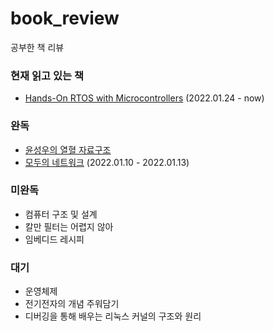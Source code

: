 # book_review
공부한 책 리뷰

### 현재 읽고 있는 책
- [Hands-On RTOS with Microcontrollers](https://alert-dance-a15.notion.site/Hands-On-RTOS-with-Microcontrollers-36bd8cca936b490b90efdba21dfda4ea) (2022.01.24 - now)


### 완독
- [윤성우의 열혈 자료구조](https://github.com/mokhwasomssi/book_review/blob/main/%EC%9C%A4%EC%84%B1%EC%9A%B0%EC%9D%98%20%EC%97%B4%ED%98%88%20%EC%9E%90%EB%A3%8C%EA%B5%AC%EC%A1%B0.md)
- [모두의 네트워크](https://alert-dance-a15.notion.site/8f5d8debe0594b50bff55b19838a665a) (2022.01.10 - 2022.01.13)

### 미완독
- 컴퓨터 구조 및 설계
- 칼만 필터는 어렵지 않아
- 임베디드 레시피

### 대기
- 운영체제
- 전기전자의 개념 주워담기
- 디버깅을 통해 배우는 리눅스 커널의 구조와 원리
